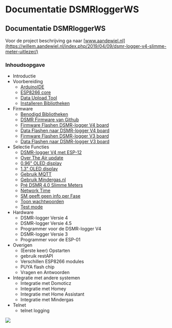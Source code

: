 # Documentatie DSMRloggerWS

## Documentatie DSMRloggerWS <a id="documentatie-dsmrloggerws"></a>

Voor de project beschrijving ga naar [www.aandewiel.nl](https://willem.aandewiel.nl/index.php/2019/04/09/dsmr-logger-v4-slimme-meter-uitlezer/)

### Inhoudsopgave <a id="inhoudsopgave"></a>

* Introductie
* Voorbereiding
  * [ArduinoIDE](voorbereiding/installatie_arduinoide.md)
  * [ESP8266 core](voorbereiding/installatie-esp8266-core.md)
  * [Data Upload Tool](voorbereiding/installatie-data-upload-tool.md)
  * [Installeren Bibliotheken](voorbereiding/installatie-bibliotheken.md)
* Firmware
  * [Benodigd Bibliotheken](firmware/benodigde-bibliotheken.md#benodigde-bibliotheken)
  * [DSMR Firmware van Github](firmware/clonen_firmware.md#clonen-firmware)
  * [Firmware Flashen DSMR-logger V4 board](firmware/uploadfirmware-v4.md)
  * [Data Flashen naar DSMR-logger V4 board](firmware/uploaddatamap_v4.md)
  * [Firmware Flashen DSMR-logger V3 board](firmware/uploadfirmware_v3.md)
  * [Data Flashen naar DSMR-logger V3 board](firmware/uploaddatamap_v3.md)
* Selectie Functies
  * [DSMR-logger V4 met ESP-12](overzicht_functies/is_esp12.md)
  * [Over The Air update](overzicht_functies/use_update_server.md)
  * [0.96" OLED display](overzicht_functies/has_oled_ssd1306.md)
  * [1.3" OLED display](overzicht_functies/has_oled_sh1106.md)
  * [Gebruik MQTT](overzicht_functies/use_mqtt.md)
  * [Gebruik Mindergas.nl](overzicht_functies/use-mindergas.md)
  * [Pré DSMR 4.0 Slimme Meters](overzicht_functies/use_pre40_protocol.md)
  * [Network Time](overzicht_functies/use_network_time.md)
  * [SM geeft geen info per Fase](overzicht_functies/sm-has_no_fase_info.md)
  * [Toon wachtwoorden](overzicht_functies/show-passowrds.md)
  * [Test mode](overzicht_functies/has_no_meter.md)
* Hardware
  * DSMR-logger Versie 4
  * DSMR-logger Versie 4.5
  * Programmer voor de DSMR-logger V4
  * DSMR-logger Versie 3
  * Programmer voor de ESP-01
* Overigen
  * \(Eerste keer\) Opstarten
  * gebruik restAPI
  * Verschillen ESP8266 modules
  * PUYA flash chip
  * Vragen en Antwoorden
* Integratie met andere systemen
  * Integratie met Domoticz
  * Integratie met Homey
  * Integratie met Home Assistant
  * Integratie met Mindergas
* Telnet
  * telnet logging

![](https://mrwheel.github.io/DSMRloggerWS/img/TabelActueel.png)

